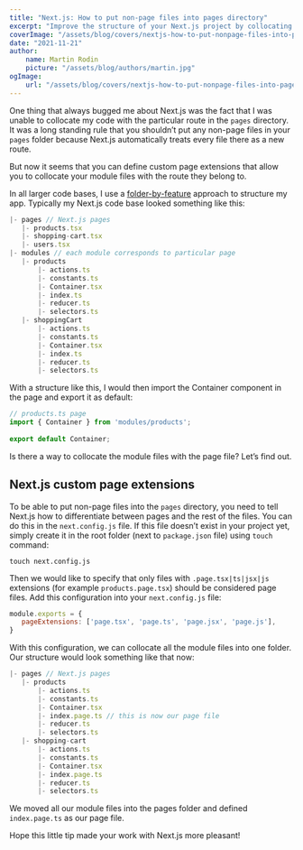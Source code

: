 ```yaml
---
title: "Next.js: How to put non-page files into pages directory"
excerpt: "Improve the structure of your Next.js project by collocating all your module files in pages directory."
coverImage: "/assets/blog/covers/nextjs-how-to-put-nonpage-files-into-pages-directory.jpg"
date: "2021-11-21"
author:
    name: Martin Rodin
    picture: "/assets/blog/authors/martin.jpg"
ogImage:
    url: "/assets/blog/covers/nextjs-how-to-put-nonpage-files-into-pages-directory.jpg"
---
```


One thing that always bugged me about Next.js was the fact that I was unable to collocate my code with the particular route in the `pages` directory. It was a long standing rule that you shouldn’t put any non-page files in your `pages` folder because Next.js automatically treats every file there as a new route.

But now it seems that you can define custom page extensions that allow you to collocate your module files with the route they belong to.

In all larger code bases, I use a [folder-by-feature](https://softwareengineering.stackexchange.com/a/338610) approach to structure my app. Typically my Next.js code base looked something like this:

```js
|- pages // Next.js pages
   |- products.tsx
   |- shopping-cart.tsx
   |- users.tsx
|- modules // each module corresponds to particular page
   |- products
       |- actions.ts
       |- constants.ts
       |- Container.tsx
       |- index.ts
       |- reducer.ts
       |- selectors.ts
   |- shoppingCart
       |- actions.ts
       |- constants.ts
       |- Container.tsx
       |- index.ts
       |- reducer.ts
       |- selectors.ts
```

With a structure like this, I would then import the Container component in the page and export it as default:

```js
// products.ts page
import { Container } from 'modules/products';
 
export default Container;
```

Is there a way to collocate the module files with the page file? Let’s find out.

## Next.js custom page extensions

To be able to put non-page files into the `pages` directory, you need to tell Next.js how to differentiate between pages and the rest of the files. You can do this in the `next.config.js` file. If this file doesn’t exist in your project yet, simply create it in the root folder (next to `package.json` file) using `touch` command:

```shell
touch next.config.js
```

Then we would like to specify that only files with `.page.tsx|ts|jsx|js` extensions (for example `products.page.tsx`) should be considered page files. Add this configuration into your `next.config.js` file:

```js
module.exports = {
   pageExtensions: ['page.tsx', 'page.ts', 'page.jsx', 'page.js'],
}
```

With this configuration, we can collocate all the module files into one folder. Our structure would look something like that now:

```js
|- pages // Next.js pages
   |- products
       |- actions.ts
       |- constants.ts
       |- Container.tsx
       |- index.page.ts // this is now our page file
       |- reducer.ts
       |- selectors.ts
   |- shopping-cart
       |- actions.ts
       |- constants.ts
       |- Container.tsx
       |- index.page.ts
       |- reducer.ts
       |- selectors.ts
```

We moved all our module files into the pages folder and defined `index.page.ts` as our page file.

Hope this little tip made your work with Next.js more pleasant!
